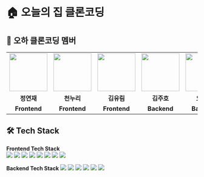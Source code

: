 # 🏠 오늘의 집 클론코딩


## 🐣 오하 클론코딩 멤버

<table>
  <tr>
    <td align="center"><a href="https://github.com/YeonnJ"><img src="https://avatars.githubusercontent.com/u/89297158?v=4" width="100px" /></a></td>
    <td align="center"><a href="https://github.com/Kopite93"><img src="https://avatars.githubusercontent.com/u/97172828?v=4" width="100px" /></a></td>
    <td align="center"><a href="https://github.com/ryurim0109"><img src="https://avatars.githubusercontent.com/u/96809979?v=4" width="100px" /></a></td>
    <td align="center"><a href="https://github.com/kim-ju-ho"><img src="https://avatars.githubusercontent.com/u/45279435?v=4" width="100px" /></a></td>
    <td align="center"><a href="https://github.com/ohyeryung"><img src="https://avatars.githubusercontent.com/u/100130070?v=4" width="100px" /></a></td>
   <td align="center"><a href="https://github.com/zsoon96"><img src="https://avatars.githubusercontent.com/u/97150895?v=4" width="100px" /></a></td>
   
  </tr>
  <tr>
    <td align="center"><b>정연재</b></td>
    <td align="center"><b>천누리</b></td>
    <td align="center"><b>김유림</b></td>
    <td align="center"><b>김주호</b></td>
    <td align="center"><b>오예령</b></td>
    <td align="center"><b>양지선</b></td>
    
  </tr>
  <tr>
    <td align="center"><b>Frontend </b></td>
    <td align="center"><b>Frontend </b></td>
    <td align="center"><b>Frontend </b></td>
    <td align="center"><b>Backend </b></td>
    <td align="center"><b>Backend </b></td>
    <td align="center"><b>Backend </b></td>
   
  </tr>
</table>

## 🛠 Tech Stack

**Frontend Tech Stack**  
<img src="https://img.shields.io/badge/React-1496FF?style=flat&logo=react&logoColor=white">
<img src="https://img.shields.io/badge/axios-yellow?style=flat&logo=axios&logoColor=white">
<img src="https://img.shields.io/badge/Redux Toolkit-764ABC?style=flat&logo=redux&logoColor=EF2D5E">
<img src="https://img.shields.io/badge/styledcomponents-DB7093?style=flat&logo=styledcomponents&logoColor=white">
<img src='https://img.shields.io/badge/yarn-v1.22.17-yellow?logo=yarn'/>
<img src='https://img.shields.io/badge/AWS-Amazon AWS-yellow?logo=Amazon AWS'/>
<img src='https://img.shields.io/badge/Amazon S3-569A31?logo=Amazon S3&logoColor=white'/>
<img src="https://img.shields.io/badge/GitHub Actions-2088FF??style=flat&logo=GitHub Actions&logoColor=white"/> 

**Backend Tech Stack** 
<img src="https://img.shields.io/badge/JAVA-007396?style=flat&logo=java&logoColor=white" />
<img src="https://img.shields.io/badge/Spring-6DB33F?style=flat&logo=Spring&logoColor=white"/> 
<img src="https://img.shields.io/badge/Springboot-6DB33F?style=flat&logo=Springboot&logoColor=white"/>
<img src="https://img.shields.io/badge/gradle-02303A?style=flat&logo=gradle&logoColor=white"/>
<img src="https://img.shields.io/badge/MySQL-4479A1??style=flat&logo=MySQL&logoColor=white"/>
<img src="https://img.shields.io/badge/AWS-%23FF9900.svg?style=flat&logo=AmazonAWS&logoColor=white"/> 
